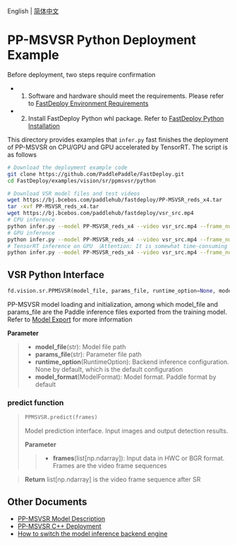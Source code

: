 English | [简体中文](README.md)
# PP-MSVSR Python Deployment Example

Before deployment, two steps require confirmation

- 1. Software and hardware should meet the requirements. Please refer to [FastDeploy Environment Requirements](../../../../../docs/cn/build_and_install/download_prebuilt_libraries.md)  
- 2. Install FastDeploy Python whl package. Refer to [FastDeploy Python Installation](../../../../../docs/cn/build_and_install/download_prebuilt_libraries.md)

This directory provides examples that `infer.py` fast finishes the deployment of PP-MSVSR on CPU/GPU and GPU accelerated by TensorRT. The script is as follows
```bash
# Download the deployment example code 
git clone https://github.com/PaddlePaddle/FastDeploy.git
cd FastDeploy/examples/vision/sr/ppmsvsr/python

# Download VSR model files and test videos
wget https://bj.bcebos.com/paddlehub/fastdeploy/PP-MSVSR_reds_x4.tar
tar -xvf PP-MSVSR_reds_x4.tar
wget https://bj.bcebos.com/paddlehub/fastdeploy/vsr_src.mp4
# CPU inference
python infer.py --model PP-MSVSR_reds_x4 --video vsr_src.mp4 --frame_num 2 --device cpu
# GPU inference
python infer.py --model PP-MSVSR_reds_x4 --video vsr_src.mp4 --frame_num 2 --device gpu
# TensorRT inference on GPU （Attention: It is somewhat time-consuming for the operation of model serialization when running TensorRT inference for the first time. Please be patient.）
python infer.py --model PP-MSVSR_reds_x4 --video vsr_src.mp4 --frame_num 2 --device gpu --use_trt True
```

## VSR Python Interface 

```python
fd.vision.sr.PPMSVSR(model_file, params_file, runtime_option=None, model_format=ModelFormat.PADDLE)
```

PP-MSVSR model loading and initialization, among which model_file and params_file are the Paddle inference files exported from the training model. Refer to [Model Export](https://github.com/PaddlePaddle/PaddleGAN/blob/develop/docs/zh_CN/tutorials/video_super_resolution.md) for more information

**Parameter**

> * **model_file**(str): Model file path 
> * **params_file**(str): Parameter file path
> * **runtime_option**(RuntimeOption): Backend inference configuration. None by default, which is the default configuration
> * **model_format**(ModelFormat): Model format. Paddle format by default

### predict  function

> ```python
> PPMSVSR.predict(frames)
> ```
>
> Model prediction interface. Input images and output detection results.
>
> **Parameter**
>
> > * **frames**(list[np.ndarray]): Input data in HWC or BGR format. Frames are the video frame sequences

> **Return** list[np.ndarray] is the video frame sequence after SR


## Other Documents

- [PP-MSVSR Model Description](..)
- [PP-MSVSR C++ Deployment](../cpp)
- [How to switch the model inference backend engine](../../../../../docs/cn/faq/how_to_change_backend.md)
